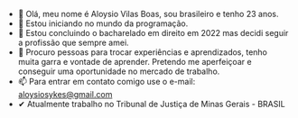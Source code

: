 - 👋 Olá, meu nome é Aloysio Vilas Boas, sou brasileiro e tenho 23 anos.
- 👀 Estou iniciando no mundo da programação.
- 🌱 Estou concluindo o bacharelado em direito em 2022 mas decidi seguir a profissão que sempre amei.
- 💞️ Procuro pessoas para trocar experiências e aprendizados, tenho muita garra e vontade de aprender. Pretendo me aperfeiçoar e conseguir uma oportunidade no mercado de trabalho.
- 📫 Para entrar em contato comigo use o e-mail: aloysiosykes@gmail.com
- ✔ Atualmente trabalho no Tribunal de Justiça de Minas Gerais - BRASIL
<!---
tr0nick/tr0nick is a ✨ special ✨ repository because its `README.md` (this file) appears on your GitHub profile.
You can click the Preview link to take a look at your changes.
--->
